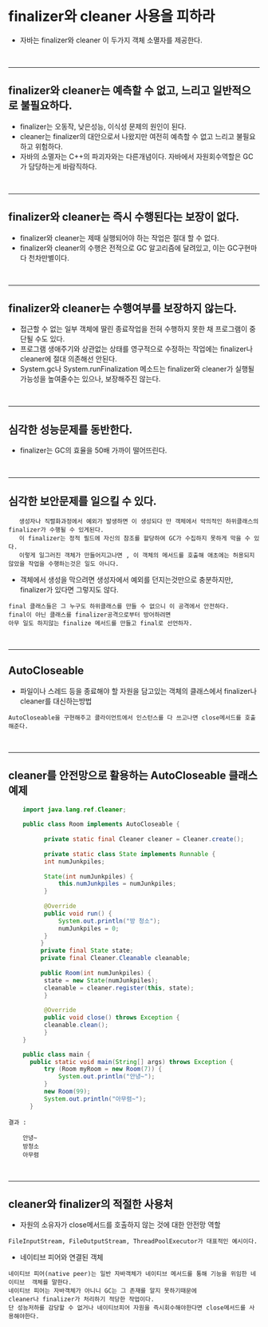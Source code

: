 # finalizer와 cleaner 사용을 피하라

- 자바는 finalizer와 cleaner 이 두가지 객체 소멸자를 제공한다.
<br>


---
## finalizer와 cleaner는 예측할 수 없고, 느리고 일반적으로 불필요하다.
  - finalizer는 오동작, 낮은성능, 이식성 문제의 원인이 된다.
  - cleaner는 finalizer의 대안으로서 나왔지만 여전히 예측할 수 없고 느리고 불필요하고 위험하다.
  - 자바의 소멸자는 C++의 파괴자와는 다른개념이다. 자바에서 자원회수역할은 GC가 담당하는게 바람직하다.
<br>


---
## finalizer와 cleaner는 즉시 수행된다는 보장이 없다.
  - finalizer와 cleaner는 제때 실행되어야 하는 작업은 절대 할 수 없다.
  - finalizer와 cleaner의 수행은 전적으로 GC 알고리즘에 달려있고, 이는 GC구현마다 천차만별이다.
<br>


---
## finalizer와 cleaner는 수행여부를 보장하지 않는다.
  - 접근할 수 없는 일부 객체에 딸린 종료작업을 전혀 수행하지 못한 채 프로그램이 중단될 수도 있다.
  - 프로그램 생애주기와 상관없는 상태를 영구적으로 수정하는 작업에는 finalizer나 cleaner에 절대 의존해선 안된다.
  - System.gc나 System.runFinalization 메소드는 finalizer와 cleaner가 실행될 가능성을 높여줄수는 있으나, 보장해주진 않는다.
<br>


---
## 심각한 성능문제를 동반한다.
  - finalizer는 GC의 효율을 50배 가까이 떨어뜨린다.
<br>


---
## 심각한 보안문제를 일으킬 수 있다.
```
   생성자나 직렬화과정에서 예외가 발생하면 이 생성되다 만 객체에서 악의적인 하위클래스의 finalizer가 수행될 수 있게된다.
   이 finalizer는 정적 필드에 자신의 참조를 할당하여 GC가 수집하지 못하게 막을 수 있다.
   이렇게 일그러진 객체가 만들어지고나면 , 이 객체의 메서드를 호출해 애초에는 허용되지 않았을 작업을 수행하는것은 일도 아니다.
  ```
  - 객체에서 생성을 막으려면 생성자에서 예외를 던지는것만으로 충분하지만, finalizer가 있다면 그렇지도 않다.
  ```
  final 클래스들은 그 누구도 하위클래스를 만들 수 없으니 이 공격에서 안전하다.
  final이 아닌 클래스를 finalizer공격으로부터 방어하려면
  아무 일도 하지않는 finalize 메서드를 만들고 final로 선언하자.
  ```
<br>


---
## AutoCloseable
  - 파일이나 스레드 등을 종료해야 할 자원을 담고있는 객체의 클래스에서 finalizer나 cleaner를 대신하는방법
  ```
  AutoCloseable을 구현해주고 클라이언트에서 인스턴스를 다 쓰고나면 close메서드를 호출해준다.
  ```
<br>


---
## cleaner를 안전망으로 활용하는 AutoCloseable 클래스 예제
```java
    import java.lang.ref.Cleaner;  
      
    public class Room implements AutoCloseable {  
      
	      private static final Cleaner cleaner = Cleaner.create();  
	      
	      private static class State implements Runnable {  
	      int numJunkpiles;  
	      
	      State(int numJunkpiles) {  
		      this.numJunkpiles = numJunkpiles;  
	      }  
	      
	      @Override  
	      public void run() {  
		      System.out.println("방 청소");  
		      numJunkpiles = 0;  
	      }  
	     }  
	     private final State state;  
	     private final Cleaner.Cleanable cleanable;  
	      
	     public Room(int numJunkpiles) {  
	      state = new State(numJunkpiles);  
	      cleanable = cleaner.register(this, state);  
	      }  
	      
	      @Override  
	      public void close() throws Exception {  
	      cleanable.clean();  
	      }  
    }

    public class main {  
      public static void main(String[] args) throws Exception {  
	      try (Room myRoom = new Room(7)) {
		      System.out.println("안녕~");
		  }
		  new Room(99);
		  System.out.println("아무렴~");
	  }
```
```
결과 : 

    안녕~
    방청소
    아무렴
```
<br>


---
## cleaner와 finalizer의 적절한 사용처
  - 자원의 소유자가 close메서드를 호출하지 않는 것에 대한 안전망 역할
  ```
  FileInputStream, FileOutputStream, ThreadPoolExecutor가 대표적인 예시이다.
  ```
  - 네이티브 피어와 연결된 객체
  ```
  네이티브 피어(native peer)는 일반 자바객체가 네이티브 메서드를 통해 기능을 위임한 네이티브  객체를 말한다.
  네이티브 피어는 자바객체가 아니니 GC는 그 존재를 알지 못하기때문에
  cleaner나 finalizer가 처리하기 적당한 작업이다.
  단 성능저하를 감당할 수 없거나 네이티브피어 자원을 즉시회수해야한다면 close메서드를 사용해야한다.
  ```
